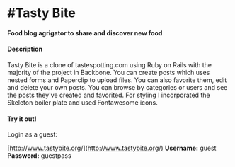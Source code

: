 #Tasty Bite
==========

#### Food blog agrigator to share and discover new food

#### Description
Tasty Bite is a clone of tastespotting.com using Ruby on Rails with the majority of the project in Backbone. You can create posts which uses nested forms and Paperclip to upload files. You can also favorite them, edit and delete your own posts. You can browse by categories or users and see the posts they've created and favorited. For styling I incorporated the Skeleton boiler plate and used Fontawesome icons.

#### Try it out!
Login as a guest:

[http://www.tastybite.org/](http://www.tastybite.org/)
<strong>Username:</strong> guest <br>
<strong>Password:</strong> guestpass
